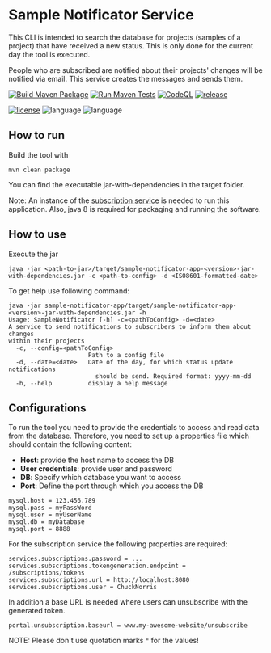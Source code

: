 # Sample Notificator Service
This CLI is intended to search the database for projects (samples of a project)
that have received a new status. This is only done for the current day the tool is executed.

People who are subscribed are notified about their projects' changes
will be notified via email. This service creates the messages and sends them.

[![Build Maven Package](https://github.com/qbicsoftware/sample-notificator-cli/actions/workflows/build_package.yml/badge.svg)](https://github.com/qbicsoftware/sample-notificator-cli/actions/workflows/build_package.yml)
[![Run Maven Tests](https://github.com/qbicsoftware/sample-notificator-cli/actions/workflows/run_tests.yml/badge.svg)](https://github.com/qbicsoftware/sample-notificator-cli/actions/workflows/run_tests.yml)
[![CodeQL](https://github.com/qbicsoftware/sample-notificator-cli/actions/workflows/codeql-analysis.yml/badge.svg)](https://github.com/qbicsoftware/sample-notificator-cli/actions/workflows/codeql-analysis.yml)
[![release](https://img.shields.io/github/v/release/qbicsoftware/sample-notificator-cli?include_prereleases)](https://github.com/qbicsoftware/sample-notificator-cli/releases)

[![license](https://img.shields.io/github/license/qbicsoftware/sample-notificator-cli)](https://github.com/qbicsoftware/sample-notificator-cli/blob/main/LICENSE)
![language](https://img.shields.io/badge/language-java-blue.svg)
![language](https://img.shields.io/badge/language-groovy-blue.svg)


## How to run

Build the tool with
```
mvn clean package
```

You can find the executable jar-with-dependencies in the target folder.

Note:
An instance of the [subscription service](https://github.com/qbicsoftware/subscription-service) is needed to run this application.
Also, java 8 is required for packaging and running the software.

## How to use
Execute the jar

```
java -jar <path-to-jar>/target/sample-notificator-app-<version>-jar-with-dependencies.jar -c <path-to-config> -d <ISO8601-formatted-date>
```

To get help use following command:

```
java -jar sample-notificator-app/target/sample-notificator-app-<version>-jar-with-dependencies.jar -h
Usage: SampleNotificator [-h] -c=<pathToConfig> -d=<date>
A service to send notifications to subscribers to inform them about changes
within their projects
  -c, --config=<pathToConfig>
                      Path to a config file
  -d, --date=<date>   Date of the day, for which status update notifications
                        should be send. Required format: yyyy-mm-dd
  -h, --help          display a help message

```

## Configurations

To run the tool you need to provide the credentials to access and read
data from the database. Therefore, you need to set up a properties file
which should contain the following content:

- **Host**: provide the host name to access the DB
- **User credentials**: provide user and password 
- **DB**: Specify which database you want to access 
- **Port**: Define the port through which you access the DB

```
mysql.host = 123.456.789
mysql.pass = myPassWord
mysql.user = myUserName
mysql.db = myDatabase
mysql.port = 8888
```

For the subscription service the following properties are required:

```
services.subscriptions.password = ...
services.subscriptions.tokengeneration.endpoint = /subscriptions/tokens
services.subscriptions.url = http://localhost:8080
services.subscriptions.user = ChuckNorris
```

In addition a base URL is needed where users can unsubscribe with the generated token.
```
portal.unsubscription.baseurl = www.my-awesome-website/unsubscribe
```

NOTE: Please don't use quotation marks `"` for the values!
